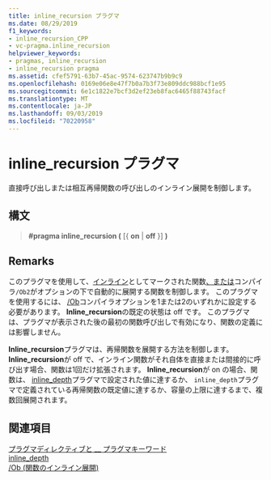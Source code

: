 ```yaml
---
title: inline_recursion プラグマ
ms.date: 08/29/2019
f1_keywords:
- inline_recursion_CPP
- vc-pragma.inline_recursion
helpviewer_keywords:
- pragmas, inline_recursion
- inline_recursion pragma
ms.assetid: cfef5791-63b7-45ac-9574-623747b9b9c9
ms.openlocfilehash: 0169e06e8e47f7b0a7b3f73e809ddc988bcf1e95
ms.sourcegitcommit: 6e1c1822e7bcf3d2ef23eb8fac6465f88743facf
ms.translationtype: MT
ms.contentlocale: ja-JP
ms.lasthandoff: 09/03/2019
ms.locfileid: "70220958"
---
```

# <a name="inline_recursion-pragma"></a>inline_recursion プラグマ

直接呼び出しまたは相互再帰関数の呼び出しのインライン展開を制御します。

## <a name="syntax"></a>構文

> **#pragma inline_recursion (** [{ **on** | **off** }] **)**

## <a name="remarks"></a>Remarks

このプラグマを使用して、[インライン](../cpp/inline-functions-cpp.md)としてマークされた関数[、または](../cpp/inline-functions-cpp.md)コンパイラ`/Ob2`がオプションの下で自動的に展開する関数を制御します。 このプラグマを使用するには、 [/Ob](../build/reference/ob-inline-function-expansion.md)コンパイラオプションを1または2のいずれかに設定する必要があります。 **Inline_recursion**の既定の状態は off です。 このプラグマは、プラグマが表示された後の最初の関数呼び出しで有効になり、関数の定義には影響しません。

**Inline_recursion**プラグマは、再帰関数を展開する方法を制御します。 **Inline_recursion**が off で、インライン関数がそれ自体を直接または間接的に呼び出す場合、関数は1回だけ拡張されます。 **Inline_recursion**が on の場合、関数は、 [inline_depth](../preprocessor/inline-depth.md)プラグマで設定された値に達するか、 `inline_depth`プラグマで定義されている再帰関数の既定値に達するか、容量の上限に達するまで、複数回展開されます。

## <a name="see-also"></a>関連項目

[プラグマディレクティブと __ プラグマキーワード](../preprocessor/pragma-directives-and-the-pragma-keyword.md)\
[inline_depth](../preprocessor/inline-depth.md)\
[/Ob (関数のインライン展開)](../build/reference/ob-inline-function-expansion.md)
